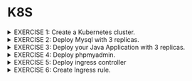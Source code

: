 # K8S

<details>
<summary> EXERCISE 1: Create a Kubernetes cluster.
</summary>
  <br>
  <code>brew install minikube</code> <br>
  <code>minikube start --driver docker</code> <br>
  <code>minikube status</code> 
<br>

</details>

<details>
<summary> EXERCISE 2: Deploy Mysql with 3 replicas.
</summary>
  <br>
  First of all, you want to deploy the mysql database. Deploy Mysql database with 3 replicas and volumes for data persistence. To simplify the process you can use Helm for that.<br>
<br>
  
##### Execute deployment from directory exercise_2/3_bitnami_with_replia:
<code> cd exercise_2/3_bitnami_with_replia</code>

##### 1. Use YAML files to create Volume and VolumeClaim

<code>kubectl apply -f sql-replica-pv.yaml</code> <br>
<code>kubectl apply -f sql-replica-pvc.yaml</code> <br>

##### 2. Use Helm Charts to create 3 SQL Instances using peristant volumes

<code>helm repo add bitnami https://charts.bitnami.com/bitnami</code> <br>
<code>helm search repo bitnami/</code> <br>
<code>helm install mysql bitnami/mysql -f sql-replica.yaml</code> <br>

##### 3. Check if pods run as expected: 
##### Enter pod
<code> kubectl exec -it pod/mysql-primary-0 -- /bin/bash </code>

##### DB login 
<code> mysql -u dev_user -p passworddev</code>
</details>


<details>
<summary> EXERCISE 3: Deploy your Java Application with 3 replicas.
</summary>
<br>
  Deploy your Java application with 3 replicas.
With docker-compose, you were setting env_vars on server. In K8s there are own components for that, so create ConfigMap and Secret with the values and reference them in the application deployment config file.<br>

##### Execute deployment from directory k8s

##### Create docker image from Java App and push it into your DockerHub Repository. 

<code>cd docker-exercise</code><br>
<code>gradle build</code><br>

Rename generated jar file to: java-mysql-project-1.0-SNAPSHOT.jar <br>

- Create and tag a docker image using existing Dockerfile:
<code>docker build -t <DOCKERHUB_USERNAME>/java_app:1.0 .</code><br>
- Check if the image got build:
<code>docker images</code><br>
- Login to Docker Hub:
<code>docker login</code><br>
- Push Image into your Dockerhub Repository:
<code>docker push <DOCKERHUB_USERNAME>/java-app:1.0</code><br>

##### 1. Create Key (login to Registry and create Secret in K8S)

```
DOCKER_REGISTRY_SERVER=https://index.docker.io/v1/
DOCKER_USER=your docker username
DOCKER_EMAIL=your dockerhub email
DOCKER_PASSWORD= dockerhub pwd

kubectl create secret docker-registry my-registry-key1 \
--docker-server=<DOCKER_REGISTRY_SERVER>
--docker-username=<DOCKERHUB_USERNAME> \
--docker-password=<DOCKERHUB_PASSWORD> \
--docker-email=<DOCKERHUB_EMAIL>
```

###### 2. Execute following commands
<code>kubectl apply -f mysql-secret.yaml</code><br>
<code>kubectl apply -f mysql-configmap.yaml</code><br>
<code>kubectl apply -f deployment.yaml</code><br>
</details>

<details>
<summary> EXERCISE 4: Deploy phpmyadmin.
</summary>
  <br>
  
  ###### 1. Create deployment yaml file for phpmyadmin instance and deploy:
  <code>kubectl apply -f phpadminyaml.yaml</code><br>
</details>

<details>
<summary> EXERCISE 5: Deploy ingress controller
</summary>
  <br>
  
  We want users to access the application using the IP address and instead use a domain name -> Install Ingress controller in 
  the cluster and configure ingress access for your application.
  
  ###### Create Controller 
  <code>minikube addons enable ingress </code><br>

</details>

<details>
<summary> EXERCISE 6: Create Ingress rule.
</summary>
  <br>

  ###### 1. Write Routing Rule and apply it to cluster
  <code>kubectl apply -f kubectl apply -f java-app-ingress.yaml</code><br>
  ###### 2. Starting tunnel for service java-app-ingress.
  <code>sudo minikube tunnel</code><br>

  ###### 3. Ensure your /etc/hosts file contains the correct entry:
  map "my-app.com" to "127.0.0.1." <br>

  ###### 4. Check if App availabe via Browser:
  1) etc/hosts file will redirect requests from http://my-app.com/ to 127.0.0.1<br>
  2) minikube tunnel redirects request from 127.0.0.1 to services.<br>
       E.g.<br>
         - phpmyadmin service available on http://my-app.com:8081/<br>
         - http://my-app.com/ will show team member roles (a picture)<br>
         - http://my-app.com/get-data shows list of existing team members<br>

</details>

